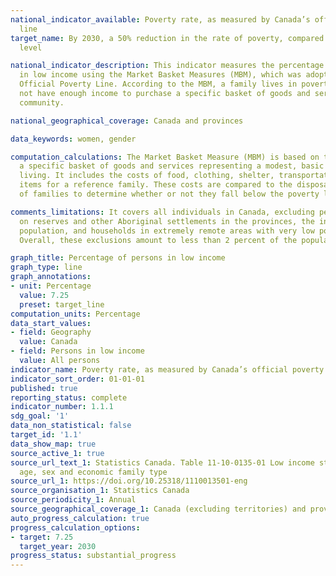 ```yaml
---
national_indicator_available: Poverty rate, as measured by Canada’s official poverty
  line
target_name: By 2030, a 50% reduction in the rate of poverty, compared to the 2015
  level

national_indicator_description: This indicator measures the percentage of persons
  in low income using the Market Basket Measures (MBM), which was adopted as Canada's
  Official Poverty Line. According to the MBM, a family lives in poverty if it does
  not have enough income to purchase a specific basket of goods and services in its
  community.

national_geographical_coverage: Canada and provinces

data_keywords: women, gender

computation_calculations: The Market Basket Measure (MBM) is based on the cost of
  a specific basket of goods and services representing a modest, basic standard of
  living. It includes the costs of food, clothing, shelter, transportation and other
  items for a reference family. These costs are compared to the disposable income
  of families to determine whether or not they fall below the poverty line.

comments_limitations: It covers all individuals in Canada, excluding persons living
  on reserves and other Aboriginal settlements in the provinces, the institutionalized
  population, and households in extremely remote areas with very low population density.
  Overall, these exclusions amount to less than 2 percent of the population.

graph_title: Percentage of persons in low income
graph_type: line
graph_annotations:
- unit: Percentage
  value: 7.25
  preset: target_line
computation_units: Percentage
data_start_values:
- field: Geography
  value: Canada
- field: Persons in low income
  value: All persons
indicator_name: Poverty rate, as measured by Canada’s official poverty line
indicator_sort_order: 01-01-01
published: true
reporting_status: complete
indicator_number: 1.1.1
sdg_goal: '1'
data_non_statistical: false
target_id: '1.1'
data_show_map: true
source_active_1: true
source_url_text_1: Statistics Canada. Table 11-10-0135-01 Low income statistics by
  age, sex and economic family type
source_url_1: https://doi.org/10.25318/1110013501-eng
source_organisation_1: Statistics Canada
source_periodicity_1: Annual
source_geographical_coverage_1: Canada (excluding territories) and provinces
auto_progress_calculation: true
progress_calculation_options:
- target: 7.25
  target_year: 2030
progress_status: substantial_progress
---
```

